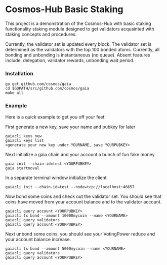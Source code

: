 # Cosmos-Hub Basic Staking

This project is a demonstration of the Cosmos-Hub with basic staking
functionality staking module designed to get validators acquainted
with staking concepts and procedures.

Currently, the validator set is updated every block. The validator set is
determined as the validators with the top 100 bonded atoms. Currently, all
bonding and unbonding is instantaneous (no queue). Absent features include,
delegation, validator rewards, unbonding wait period.

### Installation
```
go get github.com/cosmos/gaia 
cd $GOPATH/src/github.com/cosmos/gaia
make all
```

### Example

Here is a quick example to get you off your feet: 

First generate a new key, save your name and pubkey for later

```
gaiacli keys new 
gaiacli keys list 
<generate your new key under YOURNAME, save YOURPUBKEY>
```

Next initialize a gaia chain and your account a bunch of fun fake money

```
gaia init --chain-id=test <YOURPUBKEY>
gaia startnoval
```

In a separate terminal window initialize the client

```
gaiacli init --chain-id=test --node=tcp://localhost:46657
```

Now bond some coins and check out the validator set. You should see that coins
have moved from your account balance and to the validator account.

```
gaiacli query account <YOURPUBKEY>
gaiacli tx bond --amount 10000mycoin --name <YOURNAME>
gaiacli query validators
gaiacli query account <YOURPUBKEY>
``` 

Next unbond some coins, you should see your VotingPower reduce 
and your account balance increase.

```
gaiacli tx bond --amount 5000mycoin --name <YOURNAME>
gaiacli query validators
gaiacli query account <YOURPUBKEY>
``` 
